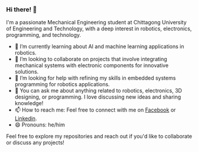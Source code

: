 ### Hi there! 👋

I'm a passionate Mechanical Engineering student at Chittagong University of Engineering and Technology, with a deep interest in robotics, electronics, programming, and technology.

- 🌱 I’m currently learning about AI and  machine learning applications in robotics.
- 👯 I’m looking to collaborate on projects that involve integrating mechanical systems with electronic components for innovative solutions.
- 🤔 I’m looking for help with refining my skills in embedded systems programming for robotics applications.
- 💬 You can ask me about anything related to robotics, electronics, 3D designing, or programming. I love discussing new ideas and sharing knowledge!
- 📫 How to reach me: Feel free to connect with me on [Facebook](https://www.facebook.com/CCS.Jamy) or [Linkedin](https://www.linkedin.com/in/obidullah-mahmud-jamy/).
- 😄 Pronouns: he/him

Feel free to explore my repositories and reach out if you'd like to collaborate or discuss any projects!

